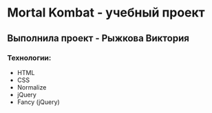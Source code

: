 # Mortal Kombat - учебный проект

## Выполнила проект - Рыжкова Виктория

### Технологии:

- HTML
- CSS
- Normalize
- jQuery
- Fancy (jQuery)
